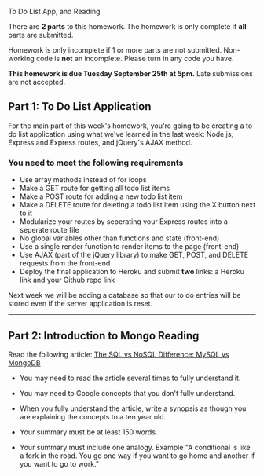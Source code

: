 To Do List App, and Reading

There are **2 parts** to this homework. The homework is only complete if **all** parts are submitted.

Homework is only incomplete if 1 or more parts are not submitted. Non-working code is **not** an incomplete. Please turn in any code you have. 

**This homework is due Tuesday September 25th at 5pm.** Late submissions are not accepted.

## Part 1: To Do List Application

For the main part of this week's homework, you're going to be creating a to do list application using what we've learned in the last week: Node.js, Express and Express routes, and jQuery's AJAX method.

### You need to meet the following requirements

- Use array methods instead of for loops
- Make a GET route for getting all todo list items
- Make a POST route for adding a new todo list item
- Make a DELETE route for deleting a todo list item using the X button next to it
- Modularize your routes by seperating your Express routes into a seperate route file
- No global variables other than functions and state (front-end)
- Use a single render function to render items to the page (front-end)
- Use AJAX (part of the jQuery library) to make GET, POST, and DELETE requests from the front-end
- Deploy the final application to Heroku and submit **two** links: a Heroku link and your Github repo link

Next week we will be adding a database so that our to do entries will be stored even if the server application is reset.

---

## Part 2: Introduction to Mongo Reading

Read the following article: [The SQL vs NoSQL Difference: MySQL vs MongoDB](https://medium.com/xplenty-blog/the-sql-vs-nosql-difference-mysql-vs-mongodb-32c9980e67b2)

* You may need to read the article several times to fully understand it. 

* You may need to Google concepts that you don't fully understand. 

* When you fully understand the article, write a synopsis as though you are explaining the concepts to a ten year old. 

* Your summary must be at least 150 words.

* Your summary must include one analogy. Example "A conditional is like a fork in the road. You go one way if you want to go home and another if you want to go to work."
